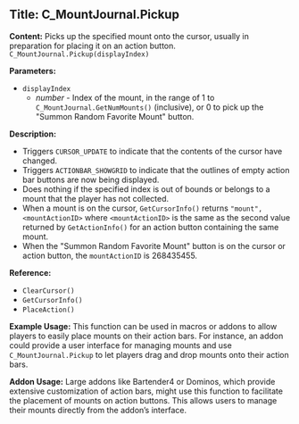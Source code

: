 ## Title: C_MountJournal.Pickup

**Content:**
Picks up the specified mount onto the cursor, usually in preparation for placing it on an action button.
`C_MountJournal.Pickup(displayIndex)`

**Parameters:**
- `displayIndex`
  - *number* - Index of the mount, in the range of 1 to `C_MountJournal.GetNumMounts()` (inclusive), or 0 to pick up the "Summon Random Favorite Mount" button.

**Description:**
- Triggers `CURSOR_UPDATE` to indicate that the contents of the cursor have changed.
- Triggers `ACTIONBAR_SHOWGRID` to indicate that the outlines of empty action bar buttons are now being displayed.
- Does nothing if the specified index is out of bounds or belongs to a mount that the player has not collected.
- When a mount is on the cursor, `GetCursorInfo()` returns `"mount", <mountActionID>` where `<mountActionID>` is the same as the second value returned by `GetActionInfo()` for an action button containing the same mount.
- When the "Summon Random Favorite Mount" button is on the cursor or action button, the `mountActionID` is 268435455.

**Reference:**
- `ClearCursor()`
- `GetCursorInfo()`
- `PlaceAction()`

**Example Usage:**
This function can be used in macros or addons to allow players to easily place mounts on their action bars. For instance, an addon could provide a user interface for managing mounts and use `C_MountJournal.Pickup` to let players drag and drop mounts onto their action bars.

**Addon Usage:**
Large addons like Bartender4 or Dominos, which provide extensive customization of action bars, might use this function to facilitate the placement of mounts on action buttons. This allows users to manage their mounts directly from the addon’s interface.